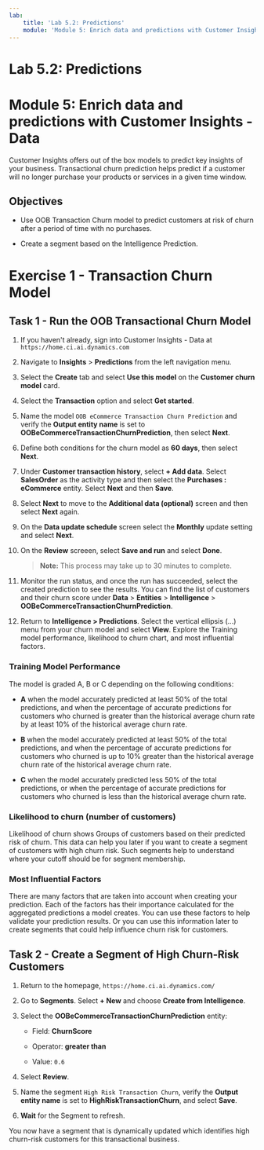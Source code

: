 ```yaml
---
lab:
    title: 'Lab 5.2: Predictions'
    module: 'Module 5: Enrich data and predictions with Customer Insights - Data'
---
```


# Lab 5.2: Predictions
# Module 5: Enrich data and predictions with Customer Insights - Data

Customer Insights offers out of the box models to predict key insights of your business. Transactional churn prediction helps predict if a customer will no longer purchase your products or services in a given time window.

## Objectives

- Use OOB Transaction Churn model to predict customers at risk of churn after a period of time with no purchases.

- Create a segment based on the Intelligence Prediction. 


# Exercise 1 - Transaction Churn Model

## Task 1 - Run the OOB Transactional Churn Model 

1.  If you haven't already, sign into Customer Insights - Data at `https://home.ci.ai.dynamics.com`

2.  Navigate to **Insights** > **Predictions** from the left navigation menu. 

3.  Select the **Create** tab and select **Use this model** on the **Customer churn model** card. 

4.  Select the **Transaction** option and select **Get started**. 

5.  Name the model `OOB eCommerce Transaction Churn Prediction` and verify the **Output entity name** is set to **OOBeCommerceTransactionChurnPrediction**, then select **Next**. 

6.  Define both conditions for the churn model as **60 days**, then select **Next**. 

7.  Under **Customer transaction history**, select **+ Add data**. Select **SalesOrder** as the activity type and then select the **Purchases : eCommerce** entity. Select **Next** and then **Save**. 

8.  Select **Next** to move to the **Additional data (optional)** screen and then select **Next** again. 

9.  On the **Data update schedule** screen select the **Monthly** update setting and select **Next**. 

10. On the **Review** screeen, select **Save and run** and select **Done**. 

    > **Note:** This process may take up to 30 minutes to complete.

11. Monitor the run status, and once the run has succeeded, select the created prediction to see the results. You can find the list of customers and their churn score under **Data** > **Entities** > **Intelligence** > **OOBeCommerceTransactionChurnPrediction**. 

12. Return to **Intelligence > Predictions**. Select the vertical ellipsis (...) menu from your churn model and select **View**. Explore the Training model performance, likelihood to churn chart, and most influential factors. 


### Training Model Performance

The model is graded A, B or C depending on the following conditions: 

- **A** when the model accurately predicted at least 50% of the total predictions, and when the percentage of accurate predictions for customers who churned is greater than the historical average churn rate by at least 10% of the historical average churn rate. 

- **B** when the model accurately predicted at least 50% of the total predictions, and when the percentage of accurate predictions for customers who churned is up to 10% greater than the historical average churn rate of the historical average churn rate. 

- **C** when the model accurately predicted less 50% of the total predictions, or when the percentage of accurate predictions for customers who churned is less than the historical average churn rate. 

### Likelihood to churn (number of customers)

Likelihood of churn shows Groups of customers based on their predicted risk of churn. This data can help you later if you want to create a segment of customers with high churn risk. Such segments help to understand where your cutoff should be for segment membership. 

### Most Influential Factors

There are many factors that are taken into account when creating your prediction. Each of the factors has their importance calculated for the aggregated predictions a model creates. You can use these factors to help validate your prediction results. Or you can use this information later to create segments that could help influence churn risk for customers. 


## Task 2 - Create a Segment of High Churn-Risk Customers

1.  Return to the homepage, `https://home.ci.ai.dynamics.com/`

2.  Go to **Segments**. Select **+ New** and choose **Create from Intelligence**. 

3.  Select the **OOBeCommerceTransactionChurnPrediction** entity: 

    - Field: **ChurnScore** 

    - Operator: **greater than** 

    - Value: `0.6` 

4.  Select **Review**. 

5.  Name the segment `High Risk Transaction Churn`, verify the **Output entity name** is set to **HighRiskTransactionChurn**, and select **Save**. 

6.  **Wait** for the Segment to refresh. 

You now have a segment that is dynamically updated which identifies high churn-risk customers for this transactional business. 

